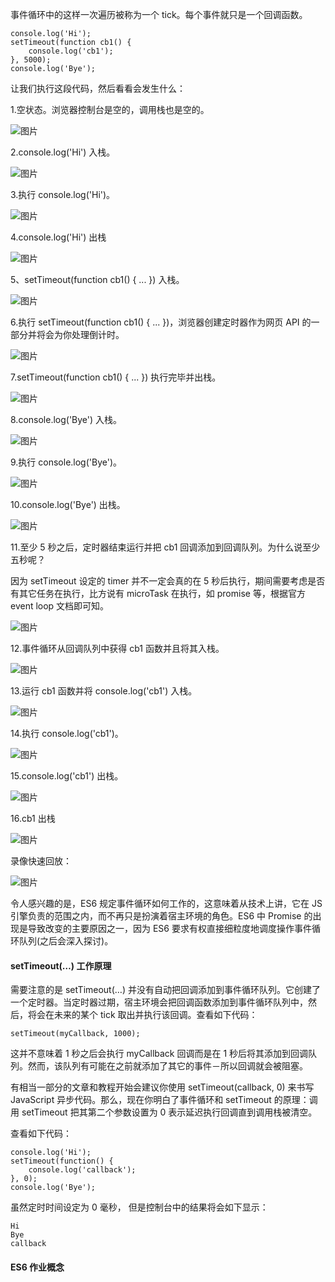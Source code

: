 事件循环中的这样一次遍历被称为一个 tick。每个事件就只是一个回调函数。

```
console.log('Hi');
setTimeout(function cb1() { 
    console.log('cb1');
}, 5000);
console.log('Bye');
```

让我们执行这段代码，然后看看会发生什么：

1.空状态。浏览器控制台是空的，调用栈也是空的。

![图片](640-20210728105526002.png)

2.console.log('Hi') 入栈。

![图片](1627441373341.jpg)

3.执行 console.log('Hi')。

![图片](640-20210728105526044.png)

4.console.log('Hi') 出栈

![图片](640-20210728105525991.png)

5、setTimeout(function cb1() { ... }) 入栈。

![图片](640-20210728105525988.png)

6.执行 setTimeout(function cb1() { ... })，浏览器创建定时器作为网页 API 的一部分并将会为你处理倒计时。

![图片](640-20210728105526019.png)

7.setTimeout(function cb1() { ... }) 执行完毕并出栈。

![图片](640-20210728105526068.png)

8.console.log('Bye') 入栈。

![图片](640-20210728105526128.png)

9.执行 console.log('Bye')。

![图片](640-20210728105526050.png)

10.console.log('Bye') 出栈。

![图片](640-20210728105526064.png)

11.至少 5 秒之后，定时器结束运行并把 cb1 回调添加到回调队列。为什么说至少五秒呢？

因为 setTimeout 设定的 timer 并不一定会真的在 5 秒后执行，期间需要考虑是否有其它任务在执行，比方说有 microTask 在执行，如 promise 等，根据官方 event loop 文档即可知。

![图片](640-20210728105526121.png)

12.事件循环从回调队列中获得 cb1 函数并且将其入栈。

![图片](640-20210728105526120.png)

13.运行 cb1 函数并将 console.log('cb1') 入栈。

![图片](640-20210728105526099.png)

14.执行 console.log('cb1')。

![图片](640-20210728105526144.png)

15.console.log('cb1') 出栈。

![图片](640-20210728105526114.png)

16.cb1 出栈

![图片](640-20210728105526219.png)

录像快速回放：

![图片](640-20210728105526346.gif)

令人感兴趣的是，ES6 规定事件循环如何工作的，这意味着从技术上讲，它在 JS 引擎负责的范围之内，而不再只是扮演着宿主环境的角色。ES6 中 Promise 的出现是导致改变的主要原因之一，因为 ES6 要求有权直接细粒度地调度操作事件循环队列(之后会深入探讨)。

#### setTimeout(…) 工作原理

需要注意的是 setTimeout(…) 并没有自动把回调添加到事件循环队列。它创建了一个定时器。当定时器过期，宿主环境会把回调函数添加到事件循环队列中，然后，将会在未来的某个 tick 取出并执行该回调。查看如下代码：

```
setTimeout(myCallback, 1000);
```

这并不意味着 1 秒之后会执行 myCallback 回调而是在 1 秒后将其添加到回调队列。然而，该队列有可能在之前就添加了其它的事件－所以回调就会被阻塞。

有相当一部分的文章和教程开始会建议你使用 setTimeout(callback, 0) 来书写 JavaScript 异步代码。那么，现在你明白了事件循环和 setTimeout 的原理：调用 setTimeout 把其第二个参数设置为 0 表示延迟执行回调直到调用栈被清空。

查看如下代码：

```
console.log('Hi');
setTimeout(function() {
    console.log('callback');
}, 0);
console.log('Bye');
```

虽然定时时间设定为 0 毫秒， 但是控制台中的结果将会如下显示：

```
Hi
Bye
callback
```

#### ES6 作业概念
